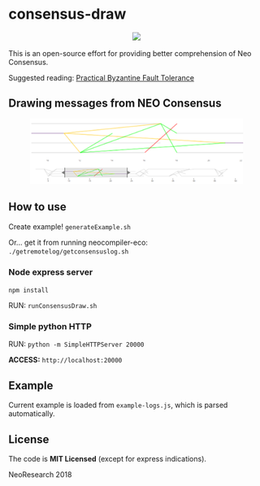 # consensus-draw

<p align="center">
    <img
      src="http://res.cloudinary.com/dnh3we6el/image/upload/v1519941321/NeoResearch-Logo.png"
      width="125px;">
</p>

This is an open-source effort for providing better comprehension of Neo Consensus.

Suggested reading:
[Practical
Byzantine
Fault
Tolerance](http://pmg.csail.mit.edu/papers/osdi99.pdf)


## Drawing messages from NEO Consensus

<p align="center">
    <img
      src="./view-sample.png"
      width="420px;">
</p>

## How to use

Create example! `generateExample.sh`

Or... get it from running neocompiler-eco: `./getremotelog/getconsensuslog.sh`

### Node express server

`npm install`

RUN: `runConsensusDraw.sh`

### Simple python HTTP

RUN: `python -m SimpleHTTPServer 20000`

**ACCESS:** `http://localhost:20000`

## Example
Current example is loaded from `example-logs.js`, which is parsed automatically.

## License

The code is **MIT Licensed** (except for express indications).

NeoResearch 2018
